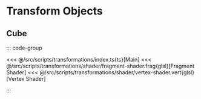 # Transform Objects


## Cube



<GL script="transformations" :args="[]"/>


::: code-group

<<< @/src/scripts/transformations/index.ts{ts}[Main]
<<< @/src/scripts/transformations/shader/fragment-shader.frag{glsl}[Fragment Shader]
<<< @/src/scripts/transformations/shader/vertex-shader.vert{glsl}[Vertex Shader]

:::